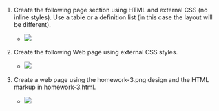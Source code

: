 1. Create the following page section using HTML and external CSS (no inline styles). Use a table or a definition list (in this case the layout will be different).
	* ![](http://s24.postimg.org/u29p17scl/Untitled.png)

2. Create the following Web page using external CSS styles. 
	* ![](http://s24.postimg.org/dsjiybhol/Untitled1.png)

3. Create a web page using the homework-3.png design and the HTML markup in homework-3.html.
	* ![](http://s24.postimg.org/ji4cwdd8l/homework_3.png) 


